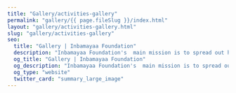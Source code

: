 ```yaml
---
title: "Gallery/activities-gallery"
permalink: "gallery/{{ page.fileSlug }}/index.html"
layout: "gallery/activities-gallery.html"
slug: "gallery/activities-gallery"
seo:
  title: "Gallery | Inbamayaa Foundation"
  description: "Inbamayaa Foundation's  main mission is to spread out happiness to everyone, especially the underprivileged students and the poor people."
  og_title: "Gallery | Inbamayaa Foundation"
  og_description: "Inbamayaa Foundation's  main mission is to spread out happiness to everyone, especially the underprivileged students and the poor people."
  og_type: "website"
  twitter_card: "summary_large_image"
---
```

